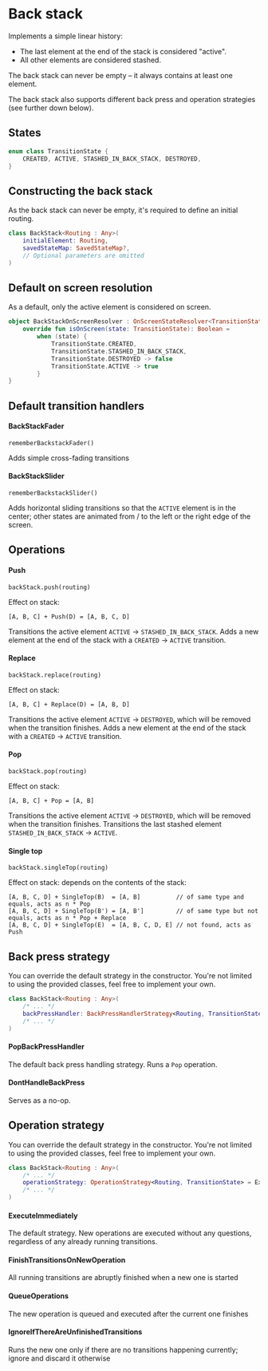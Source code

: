 # Back stack

Implements a simple linear history:

- The last element at the end of the stack is considered "active".
- All other elements are considered stashed.

The back stack can never be empty – it always contains at least one element.

The back stack also supports different back press and operation strategies (see further down below).


## States

```kotlin
enum class TransitionState {
    CREATED, ACTIVE, STASHED_IN_BACK_STACK, DESTROYED,
}
```

## Constructing the back stack

As the back stack can never be empty, it's required to define an initial routing.

```kotlin
class BackStack<Routing : Any>(
    initialElement: Routing,
    savedStateMap: SavedStateMap?,
    // Optional parameters are omitted
)
```

## Default on screen resolution

As a default, only the active element is considered on screen.

```kotlin
object BackStackOnScreenResolver : OnScreenStateResolver<TransitionState> {
    override fun isOnScreen(state: TransitionState): Boolean =
        when (state) {
            TransitionState.CREATED,
            TransitionState.STASHED_IN_BACK_STACK,
            TransitionState.DESTROYED -> false
            TransitionState.ACTIVE -> true
        }
}
```

## Default transition handlers

#### BackStackFader

`rememberBackstackFader()`

Adds simple cross-fading transitions


#### BackStackSlider

`rememberBackstackSlider()`

Adds horizontal sliding transitions so that the `ACTIVE` element is in the center; other states are animated from / to the left or the right edge of the screen.


## Operations

#### Push

`backStack.push(routing)`

Effect on stack: 
```
[A, B, C] + Push(D) = [A, B, C, D]
```

Transitions the active element `ACTIVE` -> `STASHED_IN_BACK_STACK`.
Adds a new element at the end of the stack with a `CREATED` -> `ACTIVE` transition.


#### Replace

`backStack.replace(routing)`

Effect on stack: 
```
[A, B, C] + Replace(D) = [A, B, D]
```

Transitions the active element `ACTIVE` -> `DESTROYED`, which will be removed when the transition finishes.
Adds a new element at the end of the stack with a `CREATED` -> `ACTIVE` transition.


#### Pop

`backStack.pop(routing)`

Effect on stack: 
```
[A, B, C] + Pop = [A, B]
```

Transitions the active element `ACTIVE` -> `DESTROYED`, which will be removed when the transition finishes.
Transitions the last stashed element `STASHED_IN_BACK_STACK` -> `ACTIVE`.


#### Single top

`backStack.singleTop(routing)`

Effect on stack: depends on the contents of the stack:

```
[A, B, C, D] + SingleTop(B)  = [A, B]          // of same type and equals, acts as n * Pop
[A, B, C, D] + SingleTop(B') = [A, B']         // of same type but not equals, acts as n * Pop + Replace
[A, B, C, D] + SingleTop(E)  = [A, B, C, D, E] // not found, acts as Push
```


## Back press strategy

You can override the default strategy in the constructor. You're not limited to using the provided classes, feel free to implement your own.

```kotlin
class BackStack<Routing : Any>(
    /* ... */
    backPressHandler: BackPressHandlerStrategy<Routing, TransitionState> = PopBackPressHandler(),
    /* ... */
) 
```

#### PopBackPressHandler

The default back press handling strategy. Runs a `Pop` operation.

#### DontHandleBackPress

Serves as a no-op.


## Operation strategy

You can override the default strategy in the constructor. You're not limited to using the provided classes, feel free to implement your own.

```kotlin
class BackStack<Routing : Any>(
    /* ... */
    operationStrategy: OperationStrategy<Routing, TransitionState> = ExecuteImmediately(),    
    /* ... */
)
```

#### ExecuteImmediately
The default strategy. New operations are executed without any questions, regardless of any already running transitions.

#### FinishTransitionsOnNewOperation
All running transitions are abruptly finished when a new one is started

#### QueueOperations
The new operation is queued and executed after the current one finishes

#### IgnoreIfThereAreUnfinishedTransitions
Runs the new one only if there are no transitions happening currently; ignore and discard it otherwise
